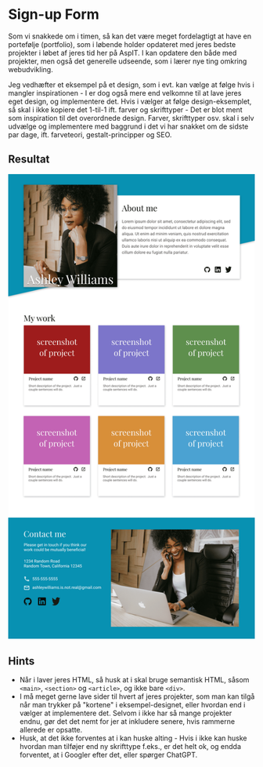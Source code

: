 # Sign-up Form
Som vi snakkede om i timen, så kan det være meget fordelagtigt at have en portefølje (portfolio), som i løbende holder opdateret med jeres bedste projekter i løbet af jeres tid her på AspIT. I kan opdatere den både med projekter, men også det generelle udseende, som i lærer nye ting omkring webudvikling.

Jeg vedhæfter et eksempel på et design, som i evt. kan vælge at følge hvis i mangler inspirationen - I er dog også mere end velkomne til at lave jeres eget design, og implementere det. Hvis i vælger at følge design-eksemplet, så skal i ikke kopiere det 1-til-1 ift. farver og skrifttyper - Det er blot ment som inspiration til det overordnede design. Farver, skrifttyper osv. skal i selv udvælge og implementere med baggrund i det vi har snakket om de sidste par dage, ift. farveteori, gestalt-principper og SEO.

## Resultat
![design-example](design-example.png)

## Hints
* Når i laver jeres HTML, så husk at i skal bruge semantisk HTML, såsom `<main>`, `<section>` og `<article>`, og ikke bare `<div>`.
* I må meget gerne lave sider til hvert af jeres projekter, som man kan tilgå når man trykker på "kortene" i eksempel-designet, eller hvordan end i vælger at implementere det. Selvom i ikke har så mange projekter endnu, gør det det nemt for jer at inkludere senere, hvis rammerne allerede er opsatte.
* Husk, at det ikke forventes at i kan huske alting - Hvis i ikke kan huske hvordan man tilføjer end ny skrifttype f.eks., er det helt ok, og endda forventet, at i Googler efter det, eller spørger ChatGPT.